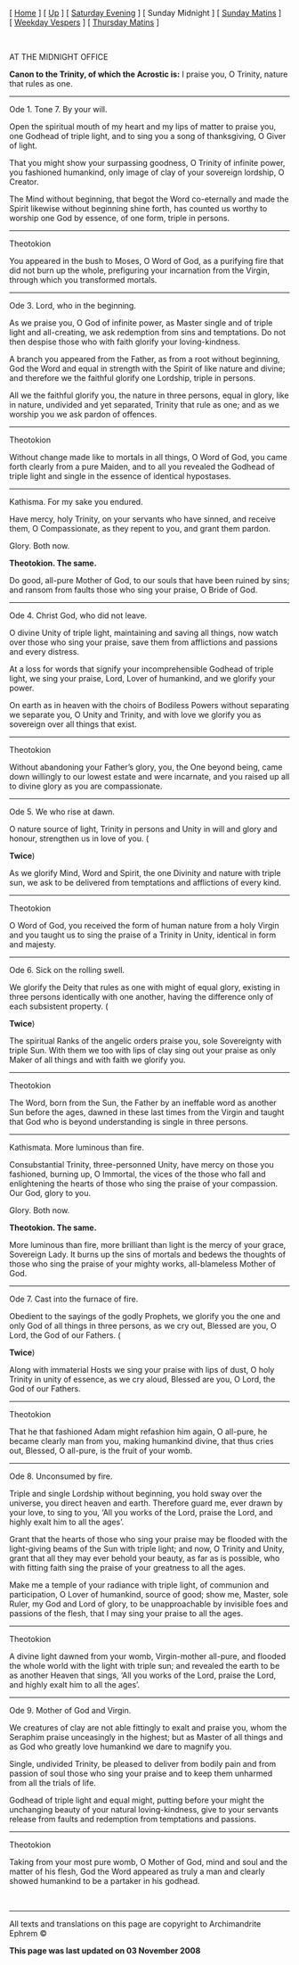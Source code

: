 \[ [Home](index.md) \] \[ [Up](tone7.md) \] \[ [Saturday Evening](sat7ec.md) \] \[ Sunday Midnight \] \[ [Sunday Matins](sun7mat.md) \] \[ [Weekday Vespers](weekday_vespers6.md) \] \[ [Thursday Matins](thursday%20matins.md) \]

 

AT THE MIDNIGHT OFFICE

**Canon to the Trinity, of which the Acrostic is:**
I praise you, O Trinity, nature that rules as one.

****

Ode 1. Tone 7. By your will.

Open the spiritual mouth of my heart and my lips of matter to praise you, one Godhead of triple light, and to sing you a song of thanksgiving, O Giver of light.

That you might show your surpassing goodness, O Trinity of infinite power, you fashioned humankind, only image of clay of your sovereign lordship, O Creator.

The Mind without beginning, that begot the Word co-eternally and made the Spirit likewise without beginning shine forth, has counted us worthy to worship one God by essence, of one form, triple in persons.

****

Theotokion

You appeared in the bush to Moses, O Word of God, as a purifying fire that did not burn up the whole, prefiguring your incarnation from the Virgin, through which you transformed mortals.

****

Ode 3. Lord, who in the beginning.

As we praise you, O God of infinite power, as Master single and of triple light and all-creating, we ask redemption from sins and temptations. Do not then despise those who with faith glorify your loving-kindness.

A branch you appeared from the Father, as from a root without beginning, God the Word and equal in strength with the Spirit of like nature and divine; and therefore we the faithful glorify one Lordship, triple in persons.

All we the faithful glorify you, the nature in three persons, equal in glory, like in nature, undivided and yet separated, Trinity that rule as one; and as we worship you we ask pardon of offences.

****

Theotokion

Without change made like to mortals in all things, O Word of God, you came forth clearly from a pure Maiden, and to all you revealed the Godhead of triple light and single in the essence of identical hypostases.

****

Kathisma. For my sake you endured.

Have mercy, holy Trinity, on your servants who have sinned, and receive them, O Compassionate, as they repent to you, and grant them pardon.

Glory. Both now.

**Theotokion.
The same.**

Do good, all-pure Mother of God, to our souls that have been ruined by sins; and ransom from faults those who sing your praise, O Bride of God.

****

Ode 4. Christ God, who did not leave.

O divine Unity of triple light, maintaining and saving all things, now watch over those who sing your praise, save them from afflictions and passions and every distress.

At a loss for words that signify your incomprehensible Godhead of triple light, we sing your praise, Lord, Lover of humankind, and we glorify your power.

On earth as in heaven with the choirs of Bodiless Powers without separating we separate you, O Unity and Trinity, and with love we glorify you as sovereign over all things that exist.

****

Theotokion

Without abandoning your Father’s glory, you, the One beyond being, came down willingly to our lowest estate and were incarnate, and you raised up all to divine glory as you are compassionate.

****

Ode 5. We who rise at dawn.

O nature source of light, Trinity in persons and Unity in will and glory and honour, strengthen us in love of you. (

**Twice**)

As we glorify Mind, Word and Spirit, the one Divinity and nature with triple sun, we ask to be delivered from temptations and afflictions of every kind.

****

Theotokion

O Word of God, you received the form of human nature from a holy Virgin and you taught us to sing the praise of a Trinity in Unity, identical in form and majesty.

****

Ode 6. Sick on the rolling swell.

We glorify the Deity that rules as one with might of equal glory, existing in three persons identically with one another, having the difference only of each subsistent property. (

**Twice**)

The spiritual Ranks of the angelic orders praise you, sole Sovereignty with triple Sun. With them we too with lips of clay sing out your praise as only Maker of all things and with faith we glorify you.

****

Theotokion

The Word, born from the Sun, the Father by an ineffable word as another Sun before the ages, dawned in these last times from the Virgin and taught that God who is beyond understanding is single in three persons.

****

Kathismata.
More luminous than fire.

Consubstantial Trinity, three-personned Unity, have mercy on those you fashioned, burning up, O Immortal, the vices of the those who fall and enlightening the hearts of those who sing the praise of your compassion. Our God, glory to you.

Glory. Both now.

**Theotokion. The same.**

More luminous than fire, more brilliant than light is the mercy of your grace, Sovereign Lady. It burns up the sins of mortals and bedews the thoughts of those who sing the praise of your mighty works, all-blameless Mother of God.

****

Ode 7. Cast into the furnace of fire.

Obedient to the sayings of the godly Prophets, we glorify you the one and only God of all things in three persons, as we cry out, Blessed are you, O Lord, the God of our Fathers. (

**Twice**)

Along with immaterial Hosts we sing your praise with lips of dust, O holy Trinity in unity of essence, as we cry aloud, Blessed are you, O Lord, the God of our Fathers.

****

Theotokion

That he that fashioned Adam might refashion him again, O all-pure, he became clearly man from you, making humankind divine, that thus cries out, Blessed, O all-pure, is the fruit of your womb.

****

Ode 8. Unconsumed by fire.

Triple and single Lordship without beginning, you hold sway over the universe, you direct heaven and earth. Therefore guard me, ever drawn by your love, to sing to you, ‘All you works of the Lord, praise the Lord, and highly exalt him to all the ages’.

Grant that the hearts of those who sing your praise may be flooded with the light-giving beams of the Sun with triple light; and now, O Trinity and Unity, grant that all they may ever behold your beauty, as far as is possible, who with fitting faith sing the praise of your greatness to all the ages.

Make me a temple of your radiance with triple light, of communion and participation, O Lover of humankind, source of good; show me, Master, sole Ruler, my God and Lord of glory, to be unapproachable by invisible foes and passions of the flesh, that I may sing your praise to all the ages.

****

Theotokion

A divine light dawned from your womb, Virgin-mother all-pure, and flooded the whole world with the light with triple sun; and revealed the earth to be as another Heaven that sings, ‘All you works of the Lord, praise the Lord, and highly exalt him to all the ages’.

****

Ode 9. Mother of God and Virgin.

We creatures of clay are not able fittingly to exalt and praise you, whom the Seraphim praise unceasingly in the highest; but as Master of all things and as God who greatly love humankind we dare to magnify you.

Single, undivided Trinity, be pleased to deliver from bodily pain and from passion of soul those who sing your praise and to keep them unharmed from all the trials of life.

Godhead of triple light and equal might, putting before your might the unchanging beauty of your natural loving-kindness, give to your servants release from faults and redemption from temptations and passions.

****

Theotokion

Taking from your most pure womb, O Mother of God, mind and soul and the matter of his flesh, God the Word appeared as truly a man and clearly showed humankind to be a partaker in his godhead.

 

------------------------------------------------------------------------

All texts and translations on this page are copyright to
Archimandrite Ephrem ©

**This page was last updated on 03 November 2008**
